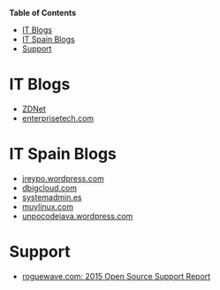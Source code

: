 **Table of Contents**
<!-- MarkdownTOC -->

- [IT Blogs](#it-blogs)
- [IT Spain Blogs](#it-spain-blogs)
- [Support](#support)

<!-- /MarkdownTOC -->

# IT Blogs
- [ZDNet](http://www.zdnet.com/)
- [enterprisetech.com](http://www.enterprisetech.com/)

# IT Spain Blogs
- [jreypo.wordpress.com](https://jreypo.wordpress.com/)
- [dbigcloud.com](http://www.dbigcloud.com/)
- [systemadmin.es](http://systemadmin.es/)
- [muylinux.com](http://www.muylinux.com/)
- [unpocodejava.wordpress.com](https://unpocodejava.wordpress.com/)

# Support
- [roguewave.com: 2015 Open Source Support Report](http://www.roguewave.com/programs/open-source-support-report)
